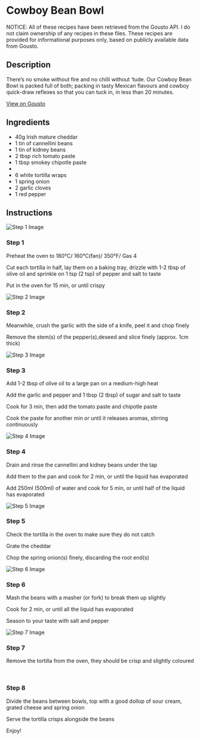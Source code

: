 # Cowboy Bean Bowl

NOTICE: All of these recipes have been retrieved from the Gousto API. I do not claim ownership of any recipes in these files. These recipes are provided for informational purposes only, based on publicly available data from Gousto.

## Description

There’s no smoke without fire and no chilli without ‘tude. Our Cowboy Bean Bowl is packed full of both; packing in tasty Mexican flavours and cowboy quick-draw reflexes so that you can tuck in, in less than 20 minutes. 

[View on Gousto](https://www.gousto.co.uk/recipes/cookbook/cowboy-bean-bowl)

## Ingredients

- 40g Irish mature cheddar
- 1 tin of cannellini beans
- 1 tin of kidney beans
- 2 tbsp rich tomato paste
- 1 tbsp smokey chipotle paste 
- 
- 6 white tortilla wraps
- 1 spring onion
- 2 garlic cloves
- 1 red pepper

## Instructions

![Step 1 Image](https://production-media.gousto.co.uk/cms/recipe-step-image/261.-step-1-x200.jpg)

### Step 1

Preheat the oven to 180&deg;C/ 160&deg;C(fan)/ 350&deg;F/ Gas 4


Cut each tortilla in half, lay them on a baking tray, drizzle with 1-2 tbsp of olive oil and sprinkle on 1 tsp (2 tsp) of pepper and salt to taste


Put in the oven for 15 min, or until crispy

![Step 2 Image](https://production-media.gousto.co.uk/cms/recipe-step-image/261.-step-2-x200.jpg)

### Step 2

Meanwhile, crush the garlic with the side of a knife, peel it and chop finely


Remove the stem(s) of the pepper(s),deseed and slice finely (approx. 1cm thick)

![Step 3 Image](https://production-media.gousto.co.uk/cms/recipe-step-image/261.-step-3-x200.jpg)

### Step 3

Add 1-2 tbsp of olive oil to a large pan on a medium-high heat


Add the garlic and pepper and 1 tbsp (2 tbsp) of sugar and salt to taste


Cook for 3 min, then add the tomato paste and chipotle paste


Cook the paste for another min or until it releases aromas, stirring continuously

![Step 4 Image](https://production-media.gousto.co.uk/cms/recipe-step-image/261.-step-4-x200.jpg)

### Step 4

Drain and rinse the cannellini and kidney beans under the tap


Add them to the pan and cook for 2 min, or until the liquid has evaporated


Add 250ml (500ml) of water and cook for 5 min, or until half of the liquid has evaporated

![Step 5 Image](https://production-media.gousto.co.uk/cms/recipe-step-image/261.-step-5-x200.jpg)

### Step 5

Check the tortilla in the oven to make sure they do not catch


Grate the cheddar


Chop the spring onion(s) finely, discarding the root end(s)

![Step 6 Image](https://production-media.gousto.co.uk/cms/recipe-step-image/261.-step-6-x200.jpg)

### Step 6

Mash the beans with a masher (or fork) to break them up slightly


Cook for 2 min, or until all the liquid has evaporated


Season to your taste with salt and pepper

![Step 7 Image](https://production-media.gousto.co.uk/cms/recipe-step-image/261.-step-7-x200.jpg)

### Step 7

Remove the tortilla from the oven, they should be crisp and slightly coloured


&nbsp;

### Step 8

Divide the beans between bowls, top with a good dollop of sour cream, grated cheese and spring onion


Serve the tortilla crisps alongside the beans


Enjoy!

